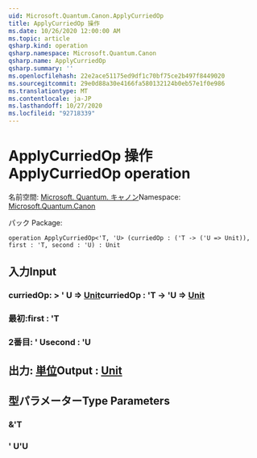 ```yaml
---
uid: Microsoft.Quantum.Canon.ApplyCurriedOp
title: ApplyCurriedOp 操作
ms.date: 10/26/2020 12:00:00 AM
ms.topic: article
qsharp.kind: operation
qsharp.namespace: Microsoft.Quantum.Canon
qsharp.name: ApplyCurriedOp
qsharp.summary: ''
ms.openlocfilehash: 22e2ace51175ed9df1c70bf75ce2b497f8449020
ms.sourcegitcommit: 29e0d88a30e4166fa580132124b0eb57e1f0e986
ms.translationtype: MT
ms.contentlocale: ja-JP
ms.lasthandoff: 10/27/2020
ms.locfileid: "92718339"
---
```

# <a name="applycurriedop-operation"></a><span data-ttu-id="7b70f-102">ApplyCurriedOp 操作</span><span class="sxs-lookup"><span data-stu-id="7b70f-102">ApplyCurriedOp operation</span></span>

<span data-ttu-id="7b70f-103">名前空間: [Microsoft. Quantum. キャノン](xref:Microsoft.Quantum.Canon)</span><span class="sxs-lookup"><span data-stu-id="7b70f-103">Namespace: [Microsoft.Quantum.Canon](xref:Microsoft.Quantum.Canon)</span></span>

<span data-ttu-id="7b70f-104">パック [](https://nuget.org/packages/)</span><span class="sxs-lookup"><span data-stu-id="7b70f-104">Package: [](https://nuget.org/packages/)</span></span>




```qsharp
operation ApplyCurriedOp<'T, 'U> (curriedOp : ('T -> ('U => Unit)), first : 'T, second : 'U) : Unit
```


## <a name="input"></a><span data-ttu-id="7b70f-105">入力</span><span class="sxs-lookup"><span data-stu-id="7b70f-105">Input</span></span>

### <a name="curriedop--t---u--unit"></a><span data-ttu-id="7b70f-106">curriedOp: > ' U => [Unit](xref:microsoft.quantum.lang-ref.unit)</span><span class="sxs-lookup"><span data-stu-id="7b70f-106">curriedOp : 'T -> 'U => [Unit](xref:microsoft.quantum.lang-ref.unit)</span></span> 




### <a name="first--t"></a><span data-ttu-id="7b70f-107">最初:</span><span class="sxs-lookup"><span data-stu-id="7b70f-107">first : 'T</span></span>




### <a name="second--u"></a><span data-ttu-id="7b70f-108">2番目: ' U</span><span class="sxs-lookup"><span data-stu-id="7b70f-108">second : 'U</span></span>





## <a name="output--unit"></a><span data-ttu-id="7b70f-109">出力: [単位](xref:microsoft.quantum.lang-ref.unit)</span><span class="sxs-lookup"><span data-stu-id="7b70f-109">Output : [Unit](xref:microsoft.quantum.lang-ref.unit)</span></span>



## <a name="type-parameters"></a><span data-ttu-id="7b70f-110">型パラメーター</span><span class="sxs-lookup"><span data-stu-id="7b70f-110">Type Parameters</span></span>

### <a name="t"></a><span data-ttu-id="7b70f-111">&</span><span class="sxs-lookup"><span data-stu-id="7b70f-111">'T</span></span>


### <a name="u"></a><span data-ttu-id="7b70f-112">' U</span><span class="sxs-lookup"><span data-stu-id="7b70f-112">'U</span></span>

